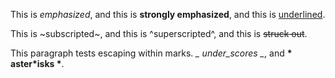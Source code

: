 This is _emphasized_, and this is **strongly emphasized**, and this is <u>underlined</u>.

This is ~subscripted~, and this is ^superscripted^, and this is ~~struck out~~.

This paragraph tests escaping within marks. _\_ under\_scores \__, and **\* aster\*isks \***.